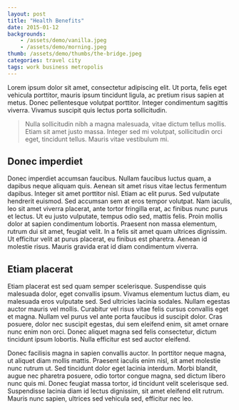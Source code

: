 ```yaml
---
layout: post
title: "Health Benefits"
date: 2015-01-12
backgrounds:
    - /assets/demo/vanilla.jpeg
    - /assets/demo/morning.jpeg
thumb: /assets/demo/thumbs/the-bridge.jpeg
categories: travel city
tags: work business metropolis
---
```


Lorem ipsum dolor sit amet, consectetur adipiscing elit. Ut porta, felis eget vehicula porttitor, mauris ipsum tincidunt ligula, ac pretium risus sapien at metus. Donec pellentesque volutpat porttitor. Integer condimentum sagittis viverra. Vivamus suscipit quis lectus porta sollicitudin.

> Nulla sollicitudin nibh a magna malesuada, vitae dictum tellus mollis. Etiam sit amet justo massa. Integer sed mi volutpat, sollicitudin orci eget, tincidunt tellus. Mauris vitae vestibulum mi.

## Donec imperdiet
Donec imperdiet accumsan faucibus. Nullam faucibus luctus quam, a dapibus neque aliquam quis. Aenean sit amet risus vitae lectus fermentum dapibus. Integer sit amet porttitor nisl. Etiam ac elit purus. Sed vulputate hendrerit euismod. Sed accumsan sem at eros tempor volutpat. Nam iaculis, leo sit amet viverra placerat, ante tortor fringilla erat, ac finibus nunc purus et lectus. Ut eu justo vulputate, tempus odio sed, mattis felis. Proin mollis dolor at sapien condimentum lobortis. Praesent non massa elementum, rutrum dui sit amet, feugiat velit. In a felis sit amet quam ultrices dignissim. Ut efficitur velit at purus placerat, eu finibus est pharetra. Aenean id molestie risus. Mauris gravida erat id diam condimentum viverra.

## Etiam placerat
Etiam placerat est sed quam semper scelerisque. Suspendisse quis malesuada dolor, eget convallis ipsum. Vivamus elementum luctus diam, eu malesuada eros vulputate sed. Sed ultricies lacinia sodales. Nullam egestas auctor mauris vel mollis. Curabitur vel risus vitae felis cursus convallis eget et magna. Nullam vel purus vel ante porta faucibus id suscipit dolor. Cras posuere, dolor nec suscipit egestas, dui sem eleifend enim, sit amet ornare nunc enim non orci. Donec aliquet magna sed felis consectetur, dictum tincidunt ipsum lobortis. Nulla efficitur est sed auctor eleifend.

Donec facilisis magna in sapien convallis auctor. In porttitor neque magna, ut aliquet diam mollis mattis. Praesent iaculis enim nisl, sit amet molestie nunc rutrum ut. Sed tincidunt dolor eget lacinia interdum. Morbi blandit, augue nec pharetra posuere, odio tortor congue magna, sed dictum libero nunc quis mi. Donec feugiat massa tortor, id tincidunt velit scelerisque sed. Suspendisse lacinia diam id lectus dignissim, sit amet eleifend elit rutrum. Mauris nunc sapien, ultrices sed vehicula sed, efficitur nec leo.
